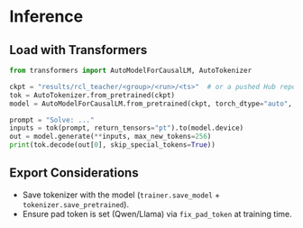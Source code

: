 
# Inference

## Load with Transformers

```python
from transformers import AutoModelForCausalLM, AutoTokenizer

ckpt = "results/rcl_teacher/<group>/<run>/<ts>"  # or a pushed Hub repo
tok = AutoTokenizer.from_pretrained(ckpt)
model = AutoModelForCausalLM.from_pretrained(ckpt, torch_dtype="auto", device_map="auto")

prompt = "Solve: ..."
inputs = tok(prompt, return_tensors="pt").to(model.device)
out = model.generate(**inputs, max_new_tokens=256)
print(tok.decode(out[0], skip_special_tokens=True))
```

## Export Considerations

- Save tokenizer with the model (`trainer.save_model` + `tokenizer.save_pretrained`).
- Ensure pad token is set (Qwen/Llama) via `fix_pad_token` at training time.

